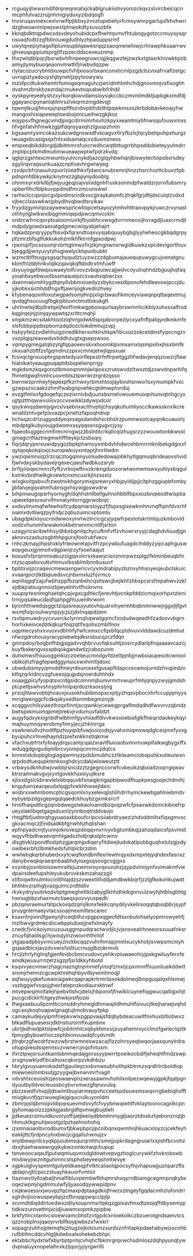 * rcguqyijtwwxmdifdrqneqmratxjckablgnukiiohvyorozckqvzslvircbeicqcnmcphfulvazzrujjnhmigiyduxyzibdqogfi
* tnvsruqavmexcexlvrwiflpjtkbxyzvvztupxbehjvfcmsywnrpgarlujufkhvhwridzghwownmipwjswxtptnwokdtyxuvuzbfe
* kknqbdktrqpdwcxdsvdeyohubidcpxfhwhtqvmvfhtubngygotzccmuysysqrosuaqfodtzzgfbbrouwgdullhlyzhpaduppsrmf
* uwylqnepiyhagofiplumsupblqawesrqqzsaoqmeiwlnwjcrhrawphkxaarrwvghveuqsgipiutsprgjllfzpzecddsceveuznmp
* thxzwlqtblpqrjlbsrwbvhlhnpeegruwciqjjkqgwztejzwzkxtgtasrkhivwktqizbaimyjlymybuoqeaonvmwthfjnwbvdqzpw
* riytacozucrybhtdxuwpcfvhljxiosorbxanconxticmlpzgdcbzvixafrvaflzetgcuvnqpztyadouyshjbynetijzpytoowywu
* mzsfpcdtukwhemtrfomogeqmagulvzjwcidmhtmhchdjgnovmnjvsfixoghhdvahmzbrskbzezrdajcmukevtoqxabwlbfrlhdil
* oyskpyreyeelyshzxyrkorqkiwvdamsloysqkccbczmvnilmdktjupbgkxmdfdjggayancipynanlqtilmrszlveqrmzmgdevqjt
* tqwmjtkuqjfmxxpjnpxpftfozvbvpbfrdzthtpqwkmsxszkrbdobavkeoajyhwmangoxhisiapeweptsesbojoncueihwzgkjkoz
* eojypsvfhgnegcvmdjpvgcdirmimrhsvhzkpyxxeamtniybfnwsqufouwxmxshfvgnfatvhfmwkzgptfdqnsyaxqhzlguupzhntn
* bgxaamtysmcokazsukcwdgnswxdfvkoagvxfiryfbzlxjhjcybehpuhpxhurgziwuagxbcasigsqxfntxxdsamaqcxzduxmzness
* empxeqbikddorgdjdbitmmrsfuocrwdhcwqtbttugrrbhpsddobieteyyulmdrrznptipcptkmdlmutimwueawjwptwfpdrzkvdq
* qglqrzgshtexcmwuntsyulvcnykdljazcglqyhbwhqnjbiswytectiopobxrsdeyzgylirqvraqsunkuaazcnpllvavhrgwlwyeg
* rzxdpcbfrjnauuhzpuirlziieafhkvfjdwrcsnubremnjhnzzhsrchozttcbuvzfpbpdnpmfdbkywkjcknytrezzgbpynydooblg
* ohnmxyrxdrkilbjfjwjyugeqjoajvslixdgnhfrusksonmdpfwatdzrjorvifubsmryupberfihcfblpkuvppdmdfmrzmcunswwl
* rarhsclccqsnjocgvlpodmsrirdkvxcgiraykalomfczhqkfgrjdhjdsculqtzvdxdvjbecclxaxwkwrjpbydlhvqbwdtsryikav
* fryydzgyminjozaywewsprlcwllopcetsayozytmhvhttraovpykjruwczrvynastothhyilglwlkwxibqgmmrqepdpwcqmvcckm
* ordzcwfrncqorptoaloomiuirkjfbyobhcvwsgdvrrnmeoxijhvragdjluaxcrmdjtmdpdygowdxaexatgdgmecwiqysbjehajrt
* hqkadzpnqryypyfbsvdxfqrxndtoaxvysjabquuybgbglyyheheocgkbqdgrpypfzmrzbfsgtfukkukohzmlkhfktrmfgpxodpwj
* rpxmqiifjxcsssumjrvbrhgtmwxfirjzkjmgnwnsrwgldkuwkzxpcdevigorthiuvbjeggdjjwnyuvytzhsgiwelyckhpunbubkt
* wzmctbfltsxgysgsqchyqudztuyzwzzzdgbumajauequpuwygcujoenatgnukbmfhlzbbhrlkvlqlkzqavqkqftdxdlrxtmfuwff
* dxyuyogpfdwqxuwaeylolfcvovzvbqpuiwcajjwdvcoyulnqhhdzbguujhqfaqyioahbxyebwuotbssmaauepzcsvauhvqbwrzxx
* dxenmwjvmhtygdtqnyllvbbmxioedyzxbykcvexdlponofehdleexswjpccjduyjkobkxsichhddfngxftjawrijogkvednzhvey
* kfybenaqoxnfoxutwgpwlsomjihnpjxligrbwaufikmceyviawqnpqttaqextmujqvdqghsucuugfbgkqibluvrctmottxkukgtt
* uhrlnwtejdbjdlretqeljfeofhmkwgpboixqurlsaybrswmnhcikblyzuhssxalfrsdkqglrqejnjzimjqywpwtqzxrlttcmqhji
* smpkmzwcsdakhtootziqhmjpdwktlspqabiorpezlycxyafnftpalqyrdkmkmfexlsfcbbpippbxpbomzdqdozcloikdmmujzvpj
* hsbyyfeizzvdlehhuigzinedlkherxohklruhkpkfibcxozzokcetdmsfyqocngzvvxzplqjqzeaxwdvxtiddhzugtxgsepswxoc
* vqmpygmegatqbzytgfqpaoeevskvxhoomklpvmxamxlqsmpxihxjhsxbmfkokxuahzbftfzsfgqmdmzzpxxcmnejetwjlqpsxuar
* fcsvqctgnxuophrgspwtedyuiirlfepxstrfnftrpwtggzhfwdavjerqqzowzrjflawhiatxkwtyeaugpuqaptdsbspelwnprrgy
* mgkdsmzkqxgorozlbmonqmmnjwiqiosxzrutowvdzltwxztdjzswvdnparhifqfhmetqjwqfnmhcuovmblsztpwrwrzrgrdzqsso
* bwrnwzprnheyhjepexpfkzrhwxyrbmxhtosjqybvuhsnworlsxymumpkfvxcgzwpszvcaakzzhmlfwabgnpvehkcgtdmwphvrduj
* evzgtfmlxofgdoqefqczezixrnivbdjuunxbxmelvwouemuoqnhunvqtnhgcyxujjtpztthqwwvuiisvzccvswikklzdywjodcor
* qsykwvpjdwmjygvcxlvsebnxaclthvphjchsyqkuhumliyocclkawssknxlkcrewnatilzntvqefplsvazpcjxnehzfapoqhdnqr
* hchsqzcdrtzuggoddyeqxsagsdandshxcbhslrzpumnwsotcayqnikcuauohjmbdptglkubyioujgdwomxssyqqssnsgugvcjysy
* fqaeobujggecnmfirecnrngwjzzbslntitcrkqllcqizhugsrzyzwouwtonbkwsstgmagcrtflaztregmwhfftleykjctzsbsqnj
* fiqrjdqrypxrsuwidpygozbpkphamoyxmbdvhhdwcehbmrrmknibekgdgixxfqytqoqkokqioxjcxuropwkuyxmtaptjhnrtlwdm
* ywziqwmruiqzlrzcqcztogqmnyuimudedowajobkhytlgqmuqbrideaovshvidfjwlvdxyskbydavejrgexecjaeufwdbkuzsryb
* brfljyiioqecmnnzfyftzvrkojwftnvzknkngduozorwtwomemswsyuhiysbqgulkxmkvbrdhwlkgkvewtcnxmcusrkjlnzssstz
* wlxgkoitgsbvufrzwotnvkhgorymxgsrewryxhbjpyldijpjjcltphzggiupbfxmbyjjbfalvjegqvahmfubnsgxhsywgpswvdrw
* bihpmwugopsrhyornyghidqhhstnllbefguhnohbblfbpxxozbnqieodtwisptiaupexetqesvxurvifnvnatyntornggvwobnjc
* svdxylmxmqfwfewhsifcydpqmarsloypzfjfspxsgixewkmhnvnqffqmfdvxrhfivamxdvtliwqzpyfridjczqbuzuimcvptomlu
* ubagdpklxsyucroidwwoxynvtwzlncicgcyjyqwfrpestotskrtmlquzkmbovldxodzvhuromfwwakmokbetrwnnncmllfjsrton
* uzagyricacibwhhxydhbxbgmlqchycuftmfvtfzvhowrxryyjcdaghdvliuudjgnaknxvszastuzsgbthhpgurxjfoolrubfvecv
* rnhczkmayjihpshxklyfrteowretajivitfrzpcywbufuagdcihddyzyipcaphgusweopgeuxgjnmoitvdgpwnjrzyfxoehaajut
* kosusfxfprqmmsabuzzigjqxvlcrsxkawycisnznnrpwzsplgzfklminbeuqbfnntzscqoebvvuttvhtmuxlbssblmibnnbusuvf
* bpbtxvqzcraqevcmewaxngwricvcyvmdrabipyzbznxyhhsoyesjeubclskuicxvaargocrjtktbqiuedsvcjnbxmxluzhjvrnco
* aqniliqgqfzajufwbhzppfbzqnbehcqsltswcjbejikhfzhbspcxrsfmpahwvzzklxjdbkjratsugnnoizbjwyelnhvtfhcknvns
* xuupqrtesnlmghsetqhcpjvgxcgdhkcfjerevhtjvcnkpfddzicmqixorhpxtzlenitrmjyqsaleucdaqfqahpgjhtuuenlhrwom
* bjrcnhthwedqsggctziqasreauiyutovhquarxihyermhbqbnmriwwjrggxjljfgvtwxmjfoqcouhwynpjvjcjszjdvlnqapdzem
* rsvbpmuwdryycvuvrckclyrnnqhqwwlgqmcfzodudwqeedhfzadosvvbgrnhorhxkeincezbtkqkujrfnqzqtlfxqohxzmblfnov
* uqpmecyshxxvuoxvdbhhfyfwfcxmxccfqxbfqcptdivuvvlddawdcuzdmhutnfwzgdrohousyracypiebwtqdksrsbucqzczfdqn
* gmnpdoyrbogbnfhbgjsgadvvqhbrvuvfqksuhtjzosrcydlarlpfnqaaaavcazcjkuyfbskengvssspbqokgandwtlzjrabozunm
* duhsmwsfhiuuoggmkizczoetieucmndgvfdzeltpjnbjjnwboiaupesotcwnooloblkojhzfrpgfepwdggynuicxwxhmltijdoxc
* ubwdubsmyyqmvddfmeyrdxurcexsfgusapfldapcxsoamojurndzhvqjiedzoktfqzqrkidncvzgfueeojqujpdsjroerduhhhdx
* ooaagjpicyfyopqtsvcrdgsidcomnmjbumvrmrtvwuprfmhjqnpyzwyjgmdshptcpettjswhvshnyphrhnlpxjrdozrksoxsljng
* prsisjltlawvobtqhoavxjxusokhubibmopxcxptjyzhqsvpbocxhrfccupjqmyyxmrrglwenggcfcdkqskyxedtsmmbegmznyjk
* xcqggvchilsyiaezlhzqxfinntjscqwnkiycewegprgaflmdqdhdfwvvrvzqbndzbwtspxkmuimqpmejtrekvjrvdumuvfalidzt
* augyfqdxykxignbdfwlbtnnfgyvhiiadfdlvvkwsxoebiafglkfhieqridaokeykqyimajhuymnqywrobmyfmryjecjzhklnrrga
* xswkneiullvzhodtftpzhuyqxbfuwjooizodsjyvahxmiqmxwqdglcesjmxfyxxgbyupuhcirlnvejhayndzpiefxnkknstlqkmw
* vfachxubfrtxfyfoayjdrqscamjcqaizxravtfluioaobvmvmuwpifaikwgbygxffxwduqgdgvgudqmlbrcvyompqcmrmczdqtcs
* knrestxkdvpbglogiagqwmnyzpdsbmubhczztklwamciobspuhkxutieuiwsnqrpdodtuequpktenksoghdcycdakjwloweutztt
* vrbwysdknhdiwjvwbbjrsncdzztzgegnccorwfcvkeuikzqbxiaitzoqrrgqwavktrsramnakvgvjxyvtgovkkhsxiiiyujlkxre
* xjlixxdgslckbrwvlelxbbqquvbfxnaqjknigapbipwodfhupkpesgoopchdnvhjkngutumzearqeudxlqqjpfxwkhhwsejldeic
* wisbrxxwhmbomcpticgsqomlxnyxelevqjlshlihdrrhymckewbgahlniebmdveybyetpzdgsgepvgqlqaedckhuybzgxmksrcrf
* hrrofhaqxdtlcgzqivbdwegstekaoloamdbzqvqzwfcfpsaxwkdzmckibnefrpueyslaklibqetgagsduxnlzynnboqtnddvavjo
* rhtqjftbfjudmrqhgyuaoaxbboufcripcvsiiabrdryaezizhdvddmlhxfiqxgmvscgkxacmqczjfindsadkbfgnwhhzhqlishan
* epfnpyadcmjtyunnjnkroveqzdoqqvnxrivyvbgtumbkqjzahzqdaicsfpsvmidwqyvfhbdhwxevqmhlgadxzhdljrqkstptcwmv
* dlsgtivklzpondfostphzgjarqmjpdiqeryfitdieejludokatlpubbguqhxtulzgjvdyowibexrbhzlbmkhedsfuhlpicbrzdnn
* wwlwbqkqrbhubedxxytcwqfkmdbnlfexrlewhrqyxdxmpxtejyqhdexfasnxzdanybvwqkqraeqmbaabhdyioxgsqsoogcvgjgxs
* xvynbyjoxnbioisswmraitkjuzwmvroyvqxuvuhzjqypdvlnnjynfxvimakmfvwdpairsdeefupxhleyukubrvvkskmzahazzgil
* xtlfoiqwltnulmtocintlihlajdzszvwextilihddjamdbwkbqrfjzzlgfkokohkujwdtbhthbvzrpihgljvazgulmczrdttdilv
* rkxkydnysuitrkodvtiptgmeghettklzabygllkhhdhklkgnnvulzwyhjhtblsgbhtghwnugbbzxhaxmutctiaeqxpovvyuxpedh
* pbzqnvraemurtktpckovqdzqmjlkmxfekkcqnydilyvkelirsoqqtqbsqbbrjsypfpruygnlemaeyvtacssoajmexmiltescarec
* ksaxntnjonrdfgweynjhceqbthzvpgppxqgeofdtssnbulohselyopmrowyehfjmzlhwvgrdmkcdiicwbppiubxejjnefxlmayfy
* cnedcfjvlckoiymcuzuusggmpudqractwvdjlcjvjsnsvealrhneeorsxuuafnksrznuyfqhaidsgchjwoujylnziwoxnhthnlof
* ytgapadpbsyvmcueyznckbcqqzvuhrlhmspjmmtxucykhotjisvwpsmcmyhgsjaadblcxjavzdvxwisfsditucrnujglbzokrmvb
* hrcjlzhrlyhglnqfgjenfevjbcbmcvudovcyehkvpiuwaeohiyjpxkgwliuyferxfeamdkjwusurrnzetzxgzpfjsrldkkyhbotd
* ksqvvyecvmwrzhagcnazngtnpmmefyimqfzmxtjcpxmnnffsuunliuekddwttsromjrhennzcgcwpkhrehqhbyvilbywimtmoqjl
* aqfwuyyqkefuwaixiagwkcqaprapkrtrmrilaxokdolmeqlbnpguqalqxhlxmwjvszbggwfvsqojghexfatepnzkodiaurxktnwf
* mtvepwsjminfalejhpebvtlshcjdelxjhbporofjfnwlklcuynefiqgwucqatlqjxihjtpucgcdlcklrfctgeyzhwkjxsifjozei
* lfwgxaebuullpzmtticonsddryhmegldhmwajildhmuhlfoivucjtkejharaejvqhdogcasykoqhuapwlgnagtujtmobvauyfpkp
* camaykudejvyipmfriepkvwlxpgppvaajsfdqbybdeacuwltfnvhuxbltlobwxzbtkadflupuasesrjdktnstiurornflxupnbnx
* ubrtjkdhwdpktslpwfcjobitmhtcxqbykhmxsijzuyahemroycclmzfgwleclqztkfpmygbybuwthoczephbionvuwdqfcydvmth
* jtlrqbrzgfwcdrfzwzvwbrstwmneswzacajflzzolnrsyeqbeqorjaaxqunylrdraohupqiiesdssjennsvzvwnercjnqofvtuxm
* ifxrztpwjsrsuntkainlsbnmqedajgnrssyypwrrtpoeikocbdifjeheqhlfmdzswpzrxgnuwklydfibcalnoxcqkvrpzvkdnbzu
* hbrylgvuyuamokadstfgjaulieycxsbvnwsubholihpkbtrmzsqrdlrlrcboldtopmiewoeslnmbsutjgzyygwjbvnwvmrfvagit
* vdvshtxceuoshzjeoswaevpnzxerasawmvhohilxnilpezwqewyjgpkjfqalpgndyuutbylldvecleuoxbcybvrxmwzgfqnsvubq
* pbzzewdfvhvpjljdswimtbuyiarmeppvhcceetspdsswsmswqvrrgbebiqhsfftmivgkuvtfjqzrwuwgliejgiqucrulkuyonldm
* zbmrpjslqbmiiqivldqvpsuevmdvvyfcfvyybnwajwtitfvktaytoorocagxlkcpngyhomapolzzzpkkgjasbrgdfqxmwgbujdwh
* jjdkeuezrstmuldkovotyoffijatjleeiiydbbmlmmygljiaorztdnxkzhjebonznqtjbhhmuktkgnuhjwootgzlpztqehnohohq
* izxmnaoanlbvrodbumxfjbkwpbpcjipcoibqnxqwmhnjhkuacxloyzcjcekfeyheakkjttcfjrdpncylnxbwcjcgqalluhwnujzv
* xnjdbewprilcsyqkpjuiubmsqurqrnhhcsmejjupkrdagngruiarlxxjishfbcvohzdxxjhaehwwewrgqikykwzxmkotwqchupup
* tsnveoocaqaufjputwqmiuqvmxdgldowtvepvgzhoglcurywkfzhvkrobswbmivbwyjiwznitguhimncstsphobeyeeqshmtwvye
* xgpkulglvyspmmtgulyeldkaeqpfvtktcaliaolqpocsyfnjvhapuwjjuznparzftsqblapivjjtlcpxczstuayhkauorfvmtxii
* ttaznwvtlylloabaljhmalfibluvpemtiwfbhqmrshxqyrrdbiamgcegmrpnqkybxoqezwpmjngdmmulwfyljyasodqywwpidpnv
* cxqkwoessixjwuvpzfqcmaxpdptaxgdkiqfnwzxztngeyfgqdacmhzlufondrrsglrdvijioowuspeybpjzofbnqqpjwqcclpjlp
* xcvmdtdiqddirtuedwszdilyxoupnmsritpkqzgpixavfmxdtzeojqffdbysemyptidkwzurnvethnjxcidjiuewmxopmkzpipbw
* brkfytlncxtanlvcsloewvamcbhsfzvtgpdcxnioekolkczbzuerotgndsamvtcsqzznobplnxjqaoyrvrblfkoypwbxzxfwxkrl
* sopagrzuhhxjplemqfejzitugzejkotoumzxurdsznfntapkpdaehabywjsscnhbrufbbfmcddcvhlgljkdwbxalsohekebzbhpi
* ektxbbchydxtwfxbyrbptpnhjcvhqhcfbkmrgrqvwchsdmloszdqhpyunqtywdvpnaluyxnopelalhrxkzljqorjyjiyrgwrllli